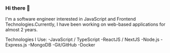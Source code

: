 ### Hi there 👋

I'm a software engineer interested in JavaScript and Frontend Technologies.Currently, I have been working on web-based applications for almost 2 years.

Technologies I Use:
-JavaScript / TypeScript
-ReactJS / NextJS
-Node.js
-Express.js
-MongoDB
-Git/GitHub 
-Docker
